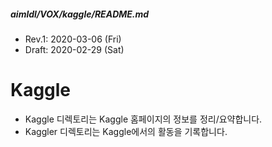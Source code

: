 ##### aimldl/VOX/kaggle/README.md
* Rev.1: 2020-03-06 (Fri)
* Draft: 2020-02-29 (Sat)

# Kaggle
* Kaggle 디렉토리는 Kaggle 홈페이지의 정보를 정리/요약합니다.
* Kaggler 디렉토리는 Kaggle에서의 활동을 기록합니다.
